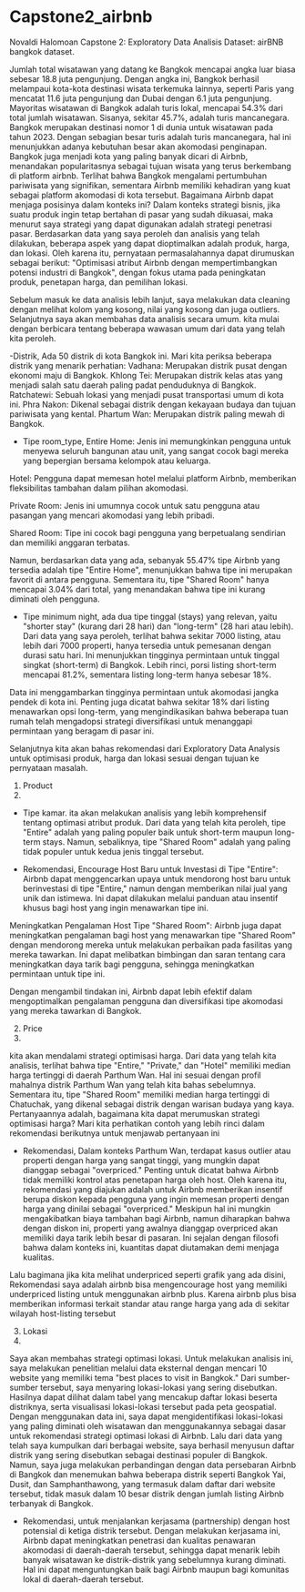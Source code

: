 # Capstone2_airbnb

Novaldi Halomoan
Capstone 2: Exploratory Data Analisis
Dataset: airBNB bangkok dataset.

Jumlah total wisatawan yang datang ke Bangkok mencapai angka luar biasa sebesar 18.8 juta pengunjung. Dengan angka ini, Bangkok berhasil melampaui kota-kota destinasi wisata terkemuka lainnya, seperti Paris yang mencatat 11.6 juta pengunjung dan Dubai dengan 6.1 juta pengunjung.
Mayoritas wisatawan di Bangkok adalah turis lokal, mencapai 54.3% dari total jumlah wisatawan.
Sisanya, sekitar 45.7%, adalah turis mancanegara. Bangkok merupakan destinasi nomor 1 di dunia untuk wisatawan pada tahun 2023. Dengan sebagian besar turis adalah turis mancanegara, hal ini menunjukkan adanya kebutuhan besar akan akomodasi penginapan. Bangkok juga menjadi kota yang paling banyak dicari di Airbnb, menandakan popularitasnya sebagai tujuan wisata yang terus berkembang di platform airbnb. Terlihat bahwa Bangkok mengalami pertumbuhan pariwisata yang signifikan, sementara Airbnb memiliki kehadiran yang kuat sebagai platform akomodasi di kota tersebut. Bagaimana Airbnb dapat menjaga posisinya dalam konteks ini? Dalam konteks strategi bisnis, jika suatu produk ingin tetap bertahan di pasar yang sudah dikuasai, maka menurut saya strategi yang dapat digunakan adalah strategi penetrasi pasar. Berdasarkan data yang saya peroleh dan analisis yang telah dilakukan, beberapa aspek yang dapat dioptimalkan adalah produk, harga, dan lokasi. Oleh karena itu, pernyataan permasalahannya dapat dirumuskan sebagai berikut: "Optimisasi atribut Airbnb dengan mempertimbangkan potensi industri di Bangkok", dengan fokus utama pada peningkatan produk, penetapan harga, dan pemilihan lokasi.

Sebelum masuk ke data analisis lebih lanjut, saya melakukan data cleaning dengan melihat kolom yang kosong, nilai yang kosong dan juga outliers. Selanjutnya saya akan membahas data analisis secara umum. kita mulai dengan berbicara tentang beberapa wawasan umum dari data yang telah kita peroleh. 

-Distrik,
Ada 50 distrik di kota Bangkok ini. Mari kita periksa beberapa distrik yang menarik perhatian:
Vadhana: Merupakan distrik pusat dengan ekonomi maju di Bangkok.
Khlong Tei: Merupakan distrik kelas atas yang menjadi salah satu daerah paling padat penduduknya di Bangkok.
Ratchatewi: Sebuah lokasi yang menjadi pusat transportasi umum di kota ini.
Phra Nakon: Dikenal sebagai distrik dengan kekayaan budaya dan tujuan pariwisata yang kental.
Phartum Wan: Merupakan distrik paling mewah di Bangkok.

- Tipe room_type,
Entire Home: Jenis ini memungkinkan pengguna untuk menyewa seluruh bangunan atau unit, yang sangat cocok bagi mereka yang bepergian bersama kelompok atau keluarga.

Hotel: Pengguna dapat memesan hotel melalui platform Airbnb, memberikan fleksibilitas tambahan dalam pilihan akomodasi.

Private Room: Jenis ini umumnya cocok untuk satu pengguna atau pasangan yang mencari akomodasi yang lebih pribadi.

Shared Room: Tipe ini cocok bagi pengguna yang berpetualang sendirian dan memiliki anggaran terbatas.

Namun, berdasarkan data yang ada, sebanyak 55.47% tipe Airbnb yang tersedia adalah tipe "Entire Home", menunjukkan bahwa tipe ini merupakan favorit di antara pengguna. Sementara itu, tipe "Shared Room" hanya mencapai 3.04% dari total, yang menandakan bahwa tipe ini kurang diminati oleh pengguna.

- Tipe minimum night,
ada dua tipe tinggal (stays) yang relevan, yaitu "shorter stay" (kurang dari 28 hari) dan "long-term" (28 hari atau lebih). Dari data yang saya peroleh, terlihat bahwa sekitar 7000 listing, atau lebih dari 7000 properti, hanya tersedia untuk pemesanan dengan durasi satu hari. Ini menunjukkan tingginya permintaan untuk tinggal singkat (short-term) di Bangkok. Lebih rinci, porsi listing short-term mencapai 81.2%, sementara listing long-term hanya sebesar 18%.

Data ini menggambarkan tingginya permintaan untuk akomodasi jangka pendek di kota ini. Penting juga dicatat bahwa sekitar 18% dari listing menawarkan opsi long-term, yang mengindikasikan bahwa beberapa tuan rumah telah mengadopsi strategi diversifikasi untuk menanggapi permintaan yang beragam di pasar ini.

Selanjutnya kita akan bahas rekomendasi dari Exploratory Data Analysis untuk optimisasi produk, harga dan lokasi sesuai dengan tujuan ke pernyataan masalah.

1. Product
2. 
- Tipe kamar.
ita akan melakukan analisis yang lebih komprehensif tentang optimasi atribut produk. Dari data yang telah kita peroleh, tipe "Entire" adalah yang paling populer baik untuk short-term maupun long-term stays. Namun, sebaliknya, tipe "Shared Room" adalah yang paling tidak populer untuk kedua jenis tinggal tersebut.

- Rekomendasi,
Encourage Host Baru untuk Investasi di Tipe "Entire": Airbnb dapat menggencarkan upaya untuk mendorong host baru untuk berinvestasi di tipe "Entire," namun dengan memberikan nilai jual yang unik dan istimewa. Ini dapat dilakukan melalui panduan atau insentif khusus bagi host yang ingin menawarkan tipe ini.

Meningkatkan Pengalaman Host Tipe "Shared Room": Airbnb juga dapat meningkatkan pengalaman bagi host yang menawarkan tipe "Shared Room" dengan mendorong mereka untuk melakukan perbaikan pada fasilitas yang mereka tawarkan. Ini dapat melibatkan bimbingan dan saran tentang cara meningkatkan daya tarik bagi pengguna, sehingga meningkatkan permintaan untuk tipe ini.

Dengan mengambil tindakan ini, Airbnb dapat lebih efektif dalam mengoptimalkan pengalaman pengguna dan diversifikasi tipe akomodasi yang mereka tawarkan di Bangkok.

2. Price
3. 
kita akan mendalami strategi optimisasi harga. Dari data yang telah kita analisis, terlihat bahwa tipe "Entire," "Private," dan "Hotel" memiliki median harga tertinggi di daerah Parthum Wan. Hal ini sesuai dengan profil mahalnya distrik Parthum Wan yang telah kita bahas sebelumnya. Sementara itu, tipe "Shared Room" memiliki median harga tertinggi di Chatuchak, yang dikenal sebagai distrik dengan warisan budaya yang kaya.
Pertanyaannya adalah, bagaimana kita dapat merumuskan strategi optimisasi harga? Mari kita perhatikan contoh yang lebih rinci dalam rekomendasi berikutnya untuk menjawab pertanyaan ini

- Rekomendasi,
Dalam konteks Parthum Wan, terdapat kasus outlier atau properti dengan harga yang sangat tinggi, yang mungkin dapat dianggap sebagai "overpriced." Penting untuk dicatat bahwa Airbnb tidak memiliki kontrol atas penetapan harga oleh host. Oleh karena itu, rekomendasi yang diajukan adalah untuk Airbnb memberikan insentif berupa diskon kepada pengguna yang ingin memesan properti dengan harga yang dinilai sebagai "overpriced." Meskipun hal ini mungkin mengakibatkan biaya tambahan bagi Airbnb, namun diharapkan bahwa dengan diskon ini, properti yang awalnya dianggap overpriced akan memiliki daya tarik lebih besar di pasaran. Ini sejalan dengan filosofi bahwa dalam konteks ini, kuantitas dapat diutamakan demi menjaga kualitas.

Lalu bagimana jika kita melihat underpriced seperti grafik yang ada disini, Rekomendasi saya adalah airbnb bisa mengencourage host yang memiliki underpriced listing untuk menggunakan airbnb plus. Karena airbnb plus bisa memberikan informasi terkait standar atau range harga yang ada di sekitar wilayah host-listing tersebut

3. Lokasi
4. 
Saya akan membahas strategi optimasi lokasi. Untuk melakukan analisis ini, saya melakukan penelitian melalui data eksternal dengan mencari 10 website yang memiliki tema "best places to visit in Bangkok." Dari sumber-sumber tersebut, saya menyaring lokasi-lokasi yang sering disebutkan. Hasilnya dapat dilihat dalam tabel yang mencakup daftar lokasi beserta distriknya, serta visualisasi lokasi-lokasi tersebut pada peta geospatial. Dengan menggunakan data ini, saya dapat mengidentifikasi lokasi-lokasi yang paling diminati oleh wisatawan dan menggunakannya sebagai dasar untuk rekomendasi strategi optimasi lokasi di Airbnb. Lalu dari data yang telah saya kumpulkan dari berbagai website, saya berhasil menyusun daftar distrik yang sering disebutkan sebagai destinasi populer di Bangkok. Namun, saya juga melakukan perbandingan dengan data persebaran Airbnb di Bangkok dan menemukan bahwa beberapa distrik seperti Bangkok Yai, Dusit, dan Samphanthawong, yang termasuk dalam daftar dari website tersebut, tidak masuk dalam 10 besar distrik dengan jumlah listing Airbnb terbanyak di Bangkok.

- Rekomendasi,
untuk menjalankan kerjasama (partnership) dengan host potensial di ketiga distrik tersebut. Dengan melakukan kerjasama ini, Airbnb dapat meningkatkan penetrasi dan kualitas penawaran akomodasi di daerah-daerah tersebut, sehingga dapat menarik lebih banyak wisatawan ke distrik-distrik yang sebelumnya kurang diminati. Hal ini dapat menguntungkan baik bagi Airbnb maupun bagi komunitas lokal di daerah-daerah tersebut.
